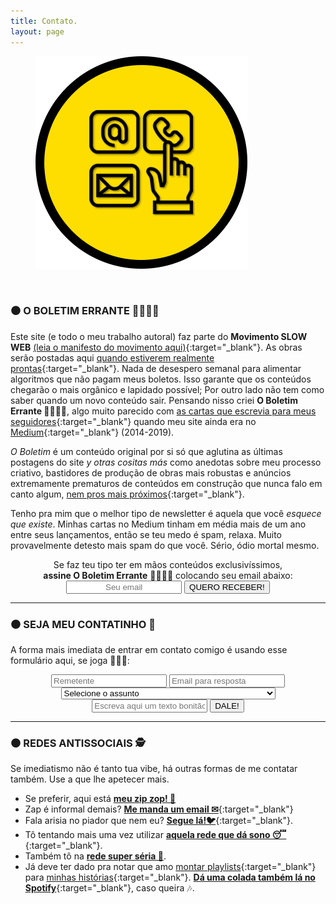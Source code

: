 ```yaml
---
title: Contato.
layout: page
---
```

<figure>
  <img alt="Laureano." src="images/CONTATO.png" />
</figure>

<br/>

### ⚫ **O BOLETIM ERRANTE 💌🏃🏿‍♀️**

Este site (e todo o meu trabalho autoral) faz parte do **Movimento SLOW WEB** [(leia o manifesto do movimento aqui)](https://manualdousuario.net/a-slow-web/){:target="_blank"}. As obras  serão postadas aqui [quando estiverem realmente prontas](https://i.imgur.com/YsfZ2Tq.png){:target="_blank"}. Nada de desespero semanal para alimentar algoritmos que não pagam meus boletos. Isso garante que os conteúdos chegarão o mais orgânico e lapidado possível; Por outro lado não tem como saber quando um novo conteúdo sair. Pensando nisso criei **O Boletim Errante 💌🏃🏿‍♀️**, algo muito parecido com [as cartas que escrevia para meus seguidores](https://i.imgur.com/OG2RpNl.png){:target="_blank"} quando meu site ainda era no [Medium](http://medium.com/@laureanoeu){:target="_blank"} (2014-2019). 

*O Boletim* é um conteúdo original por si só que aglutina as últimas postagens do site *y otras cositas más* como anedotas sobre meu processo criativo, bastidores de produção de obras mais robustas e anúncios extremamente prematuros de conteúdos em construção que nunca falo em canto algum, [nem pros mais próximos](https://twitter.com/laureanoeu){:target="_blank"}.

Tenho pra mim que o melhor tipo de newsletter é aquela que você *esquece que existe*. Minhas cartas no Medium tinham em média mais de um ano entre seus lançamentos, então se teu medo é spam, relaxa. Muito provavelmente detesto mais spam do que você. Sério, ódio mortal mesmo.

<center>Se faz teu tipo ter em mãos conteúdos exclusivíssimos,<br/> <strong>assine O Boletim Errante</strong> 💌🏃🏿‍♀️ colocando seu email abaixo:</center>

<div>
    <form style="text-align:center;" action="https://tinyletter.com/laureanoeu" method="post" target="popupwindow" onsubmit="window.open('https://tinyletter.com/laureanoeu', 'popupwindow', 'scrollbars=yes,width=800,height=600');return true">
        <input type="text" name="email" id="tlemail" placeholder="Seu email" style="text-align: center" />
        <input type="hidden" value="1" name="embed"/>
        <input type="submit" value="QUERO RECEBER!"  />
    </form>
</div>

---

### ⚫ **SEJA MEU CONTATINHO 🤭**

A forma mais imediata de entrar em contato comigo é usando esse formulário aqui, se joga 🏃🏿‍♀️:

<div>
    <form style="text-align:center;" action="https://formspree.io/f/xzbkgkea"
    method="POST">
        <input type="text" name="Remetente" placeholder="Remetente" required>
        <input type="text" name="Email" required placeholder="Email para resposta"><strong>
        <select id="assunto" name="assunto" required>
            <option value="" disabled selected >Selecione o assunto</option>
            <option value="orçamento"><strong>Orçamento 💲</strong></option>
            <option value="feedback"><strong>Feedback 📢</strong></option>
            <option value="42"><strong>O significado da Vida, o Universo e Tudo Mais 👩🏿‍🚀🪐</strong></option>
            <option value="ofensa"><strong>Ofensa 🤬</strong></option>
        </select></strong>
        <input class="button" type="text" name="Caixa de Texto" placeholder="Escreva aqui um texto bonitão! (Exceto se for ofensa)" required>
        <input type="submit" value="DALE!">
    </form>
</div>

---

### ⚫ **REDES ANTISSOCIAIS 🕵️**

Se imediatismo não é tanto tua vibe, há outras formas de me contatar também.  Use a que lhe apetecer mais.

- Se preferir, aqui está <a href="https://api.whatsapp.com/send?phone=+55-83991647494" target="_blank"><i class="fa fa-whatsapp"></i><strong>meu zip zop! 💬</strong></a>
- Zap é informal demais? [**Me manda um email ✉**](mailto:contato@laureano.eu){:target="_blank"}
- Fala arisia no piador que nem eu? [**Segue lá!🐦**](https://twitter.com/laureanoeu){:target="_blank"}. 
- Tô tentando mais uma vez utilizar [**aquela rede que dá sono 😴**](https://instagram.com/laureanoeu){:target="_blank"}.
- Também tô na [**rede super séria 🧐**](https://linkedin.com/in/laureanoeu
).
- Já deve ter dado pra notar que amo [montar playlists](https://open.spotify.com/playlist/5sHfoKeDuKWXFZOxIOYrzy){:target="_blank"} para [minhas histórias](/Textos/Termos&Condicoes){:target="_blank"}. [**Dá uma colada também lá no Spotify**](https://open.spotify.com/user/8p7m6aps2kw1fius7edvoiu68){:target="_blank"}, caso queira 🎶.